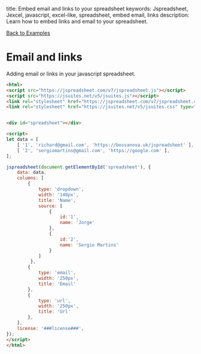 title: Embed email and links to your spreadsheet
keywords: Jspreadsheet, Jexcel, javascript, excel-like, spreadsheet,  embed email, links
description: Learn how to embed links and email to your spreadsheet.

[Back to Examples](/docs/v7/examples "Back to the examples section")

# Email and links

Adding email or links in your javascript spreadsheet.

```html
<html>
<script src="https://jspreadsheet.com/v7/jspreadsheet.js"></script>
<script src="https://jsuites.net/v5/jsuites.js"></script>
<link rel="stylesheet" href="https://jspreadsheet.com/v7/jspreadsheet.css" type="text/css" />
<link rel="stylesheet" href="https://jsuites.net/v5/jsuites.css" type="text/css" />


<div id="spreadsheet"></div>

<script>
let data = [
    [ '1', 'richard@gmail.com', 'https://bossanova.uk/jspreadsheet' ],
    [ '2', 'sergiomartins@gmail.com', 'https://google.com' ],
];

jspreadsheet(document.getElementById('spreadsheet'), {
    data: data,
    columns: [
        {
            type: 'dropdown',
            width: '140px',
            title: 'Name',
            source: [
                {
                    id:'1',
                    name: 'Jorge'
                },
                {
                    id:'2',
                    name: 'Sergio Martins'
                }
            ]
         },
        {
            type: 'email',
            width: '250px',
            title: 'Email'
        },
        {
            type: 'url',
            width: '250px',
            title: 'Url'
        },
    ],
    license: '###license###',
});
</script>
</html>
```
 
